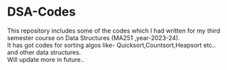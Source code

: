 # DSA-Codes

This repository includes some of the codes which I had written for my third semester course on Data Structures (MA251 ,year-2023-24).<br>
It has got codes for sorting algos like- Quicksort,Countsort,Heapsort etc.. and other data structures.<br>
Will update more in future..
